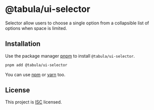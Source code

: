 # @tabula/ui-selector

Selector allow users to choose a single option from a collapsible list of options when space is limited.

## Installation

Use the package manager [pnpm](https://pnpm.io) to install `@tabula/ui-selector`.

```bash
pnpm add @tabula/ui-selector
```

You can use [npm](https://npmjs.com) or [yarn](https://yarnpkg.com) too.

## License

This project is [ISC](https://choosealicense.com/licenses/isc/) licensed.
